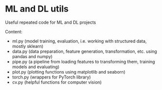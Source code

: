 # ML and DL utils

Useful repeated code for ML and DL projects

Content:
- ml.py (model training, evaluation, i.e. working with structured data, mostly sklearn)
- data.py (data preparation, feature generation, transformation, etc. using pandas and numpy)
- pipe.py (a pipeline from loading features to transforming them, training models and evaluating)
- plot.py (plotting functions using matplotlib and seaborn)
- torch.py (wrappers for PyTorch library)
- cv.py (helpful functions for computer vision)
